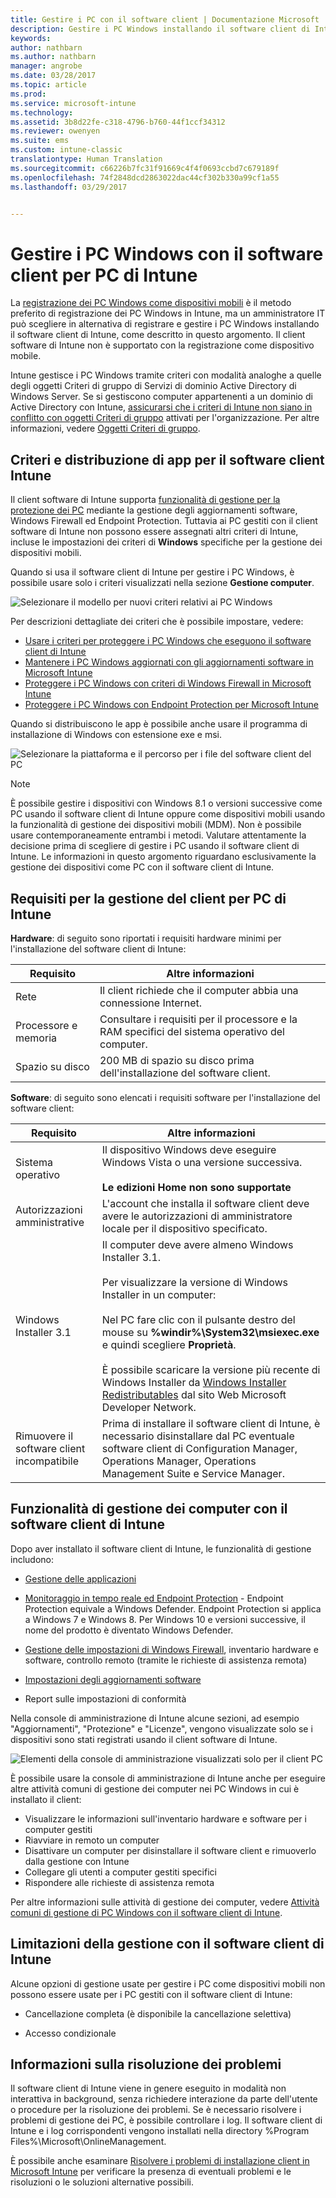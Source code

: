 ```yaml
---
title: Gestire i PC con il software client | Documentazione Microsoft
description: Gestire i PC Windows installando il software client di Intune.
keywords: 
author: nathbarn
ms.author: nathbarn
manager: angrobe
ms.date: 03/28/2017
ms.topic: article
ms.prod: 
ms.service: microsoft-intune
ms.technology: 
ms.assetid: 3b8d22fe-c318-4796-b760-44f1ccf34312
ms.reviewer: owenyen
ms.suite: ems
ms.custom: intune-classic
translationtype: Human Translation
ms.sourcegitcommit: c66226b7fc31f91669c4f4f0693ccbd7c679189f
ms.openlocfilehash: 74f2848dcd2863022dac44cf302b330a99cf1a55
ms.lasthandoff: 03/29/2017


---
```


# <a name="manage-windows-pcs-with-intune-pc-client-software"></a>Gestire i PC Windows con il software client per PC di Intune
La [registrazione dei PC Windows come dispositivi mobili](set-up-windows-device-management-with-microsoft-intune.md) è il metodo preferito di registrazione dei PC Windows in Intune, ma un amministratore IT può scegliere in alternativa di registrare e gestire i PC Windows installando il software client di Intune, come descritto in questo argomento. Il client software di Intune non è supportato con la registrazione come dispositivo mobile.

Intune gestisce i PC Windows tramite criteri con modalità analoghe a quelle degli oggetti Criteri di gruppo di Servizi di dominio Active Directory di Windows Server. Se si gestiscono computer appartenenti a un dominio di Active Directory con Intune, [assicurarsi che i criteri di Intune non siano in conflitto con oggetti Criteri di gruppo](resolve-gpo-and-microsoft-intune-policy-conflicts.md) attivati per l'organizzazione. Per altre informazioni, vedere [Oggetti Criteri di gruppo](https://technet.microsoft.com/library/hh147307.aspx).

## <a name="policies-and-app-deployments-for-the-intune-software-client"></a>Criteri e distribuzione di app per il software client Intune

Il client software di Intune supporta [funzionalità di gestione per la protezione dei PC](policies-to-protect-windows-pcs-in-microsoft-intune.md) mediante la gestione degli aggiornamenti software, Windows Firewall ed Endpoint Protection. Tuttavia ai PC gestiti con il client software di Intune non possono essere assegnati altri criteri di Intune, incluse le impostazioni dei criteri di **Windows** specifiche per la gestione dei dispositivi mobili.

Quando si usa il software client di Intune per gestire i PC Windows, è possibile usare solo i criteri visualizzati nella sezione **Gestione computer**.

  ![Selezionare il modello per nuovi criteri relativi ai PC Windows](../media/select-template-for-pc-policy.png)

Per descrizioni dettagliate dei criteri che è possibile impostare, vedere:

- [Usare i criteri per proteggere i PC Windows che eseguono il software client di Intune](https://docs.microsoft.com/intune/deploy-use/policies-to-protect-windows-pcs-in-microsoft-intune)
- [Mantenere i PC Windows aggiornati con gli aggiornamenti software in Microsoft Intune](https://docs.microsoft.com/intune/deploy-use/keep-windows-pcs-up-to-date-with-software-updates-in-microsoft-intune)
- [Proteggere i PC Windows con criteri di Windows Firewall in Microsoft Intune](https://docs.microsoft.com/intune/deploy-use/help-protect-windows-pcs-using-windows-firewall-policies-in-microsoft-intune)
- [Proteggere i PC Windows con Endpoint Protection per Microsoft Intune](https://docs.microsoft.com/intune/deploy-use/help-secure-windows-pcs-with-endpoint-protection-for-microsoft-intune)

Quando si distribuiscono le app è possibile anche usare il programma di installazione di Windows con estensione exe e msi.

  ![Selezionare la piattaforma e il percorso per i file del software client del PC](../media/select-platform-of-software-files-for-pc-agent.png)

> [!NOTE]
> È possibile gestire i dispositivi con Windows 8.1 o versioni successive come PC usando il software client di Intune oppure come dispositivi mobili usando la funzionalità di gestione dei dispositivi mobili (MDM). Non è possibile usare contemporaneamente entrambi i metodi. Valutare attentamente la decisione prima di scegliere di gestire i PC usando il software client di Intune. Le informazioni in questo argomento riguardano esclusivamente la gestione dei dispositivi come PC con il software client di Intune.

## <a name="requirements-for-intune-pc-client-management"></a>Requisiti per la gestione del client per PC di Intune

**Hardware**: di seguito sono riportati i requisiti hardware minimi per l'installazione del software client di Intune:

|Requisito|Altre informazioni|
|---------------|--------------------|
|Rete|Il client richiede che il computer abbia una connessione Internet.|
|Processore e memoria|Consultare i requisiti per il processore e la RAM specifici del sistema operativo del computer.|
|Spazio su disco|200 MB di spazio su disco prima dell'installazione del software client.|

**Software**: di seguito sono elencati i requisiti software per l'installazione del software client:

|Requisito|Altre informazioni|
|---------------|--------------------|
|Sistema operativo | Il dispositivo Windows deve eseguire Windows Vista o una versione successiva. </br></br>**Le edizioni Home non sono supportate**|
|Autorizzazioni amministrative|L'account che installa il software client deve avere le autorizzazioni di amministratore locale per il dispositivo specificato.|
|Windows Installer 3.1|Il computer deve avere almeno Windows Installer 3.1.<br /><br />Per visualizzare la versione di Windows Installer in un computer:<br /><br />  Nel PC fare clic con il pulsante destro del mouse su **%windir%\System32\msiexec.exe** e quindi scegliere **Proprietà**.<br /><br />È possibile scaricare la versione più recente di Windows Installer da [Windows Installer Redistributables](http://go.microsoft.com/fwlink/?LinkID=234258) dal sito Web Microsoft Developer Network.|
|Rimuovere il software client incompatibile|Prima di installare il software client di Intune, è necessario disinstallare dal PC eventuale software client di Configuration Manager, Operations Manager, Operations Management Suite e Service Manager.|

## <a name="computer-management-capabilities-with-the-intune-client-software"></a>Funzionalità di gestione dei computer con il software client di Intune

Dopo aver installato il software client di Intune, le funzionalità di gestione includono:

- [Gestione delle applicazioni](deploy-apps-in-microsoft-intune.md)

- [Monitoraggio in tempo reale ed Endpoint Protection](help-secure-windows-pcs-with-endpoint-protection-for-microsoft-intune.md) - Endpoint Protection equivale a Windows Defender. Endpoint Protection si applica a Windows 7 e Windows 8. Per Windows 10 e versioni successive, il nome del prodotto è diventato Windows Defender.

- [Gestione delle impostazioni di Windows Firewall](help-protect-windows-pcs-using-windows-firewall-policies-in-microsoft-intune.md), inventario hardware e software, controllo remoto (tramite le richieste di assistenza remota)

- [Impostazioni degli aggiornamenti software](keep-windows-pcs-up-to-date-with-software-updates-in-microsoft-intune.md)

- Report sulle impostazioni di conformità

Nella console di amministrazione di Intune alcune sezioni, ad esempio "Aggiornamenti", "Protezione" e "Licenze", vengono visualizzate solo se i dispositivi sono stati registrati usando il client software di Intune.

  ![Elementi della console di amministrazione visualizzati solo per il client PC](../media/admin-console-settings-only-for-pc-agent.png)

È possibile usare la console di amministrazione di Intune anche per eseguire altre attività comuni di gestione dei computer nei PC Windows in cui è installato il client:

-   Visualizzare le informazioni sull'inventario hardware e software per i computer gestiti
-   Riavviare in remoto un computer
-   Disattivare un computer per disinstallare il software client e rimuoverlo dalla gestione con Intune
-   Collegare gli utenti a computer gestiti specifici
-   Rispondere alle richieste di assistenza remota

Per altre informazioni sulle attività di gestione dei computer, vedere [Attività comuni di gestione di PC Windows con il software client di Intune](common-windows-pc-management-tasks-with-the-microsoft-intune-computer-client.md).

## <a name="management-limitations-of-the-intune-client-software"></a>Limitazioni della gestione con il software client di Intune

Alcune opzioni di gestione usate per gestire i PC come dispositivi mobili non possono essere usate per i PC gestiti con il software client di Intune:

-   Cancellazione completa (è disponibile la cancellazione selettiva)

-   Accesso condizionale

## <a name="help-with-troubleshooting"></a>Informazioni sulla risoluzione dei problemi

Il software client di Intune viene in genere eseguito in modalità non interattiva in background, senza richiedere interazione da parte dell'utente o procedure per la risoluzione dei problemi. Se è necessario risolvere i problemi di gestione dei PC, è possibile controllare i log. Il software client di Intune e i log corrispondenti vengono installati nella directory %Program Files%\Microsoft\OnlineManagement.

È possibile anche esaminare [Risolvere i problemi di installazione client in Microsoft Intune](/intune/troubleshoot/troubleshoot-client-setup-in-microsoft-intune) per verificare la presenza di eventuali problemi e le risoluzioni o le soluzioni alternative possibili.

